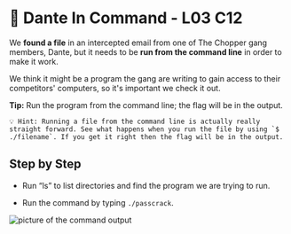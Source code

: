 # 🧨 Dante In Command - L03 C12

We **found a file** in an intercepted email from one of The Chopper gang members, Dante, but it needs to be **run from the command line** in order to make it work.

We think it might be a program the gang are writing to gain access to their competitors' computers, so it's important we check it out.  

**Tip:** Run the program from the command line; the flag will be in the output.

```
💡 Hint: Running a file from the command line is actually really straight forward. See what happens when you run the file by using `$ ./filename`. If you get it right then the flag will be in the output.

```

## Step by Step

- Run “ls” to list directories and find the program we are trying to run.

- Run the command by typing `./passcrack`.

![picture of the command output](assets/danteincommand1.jpg)
